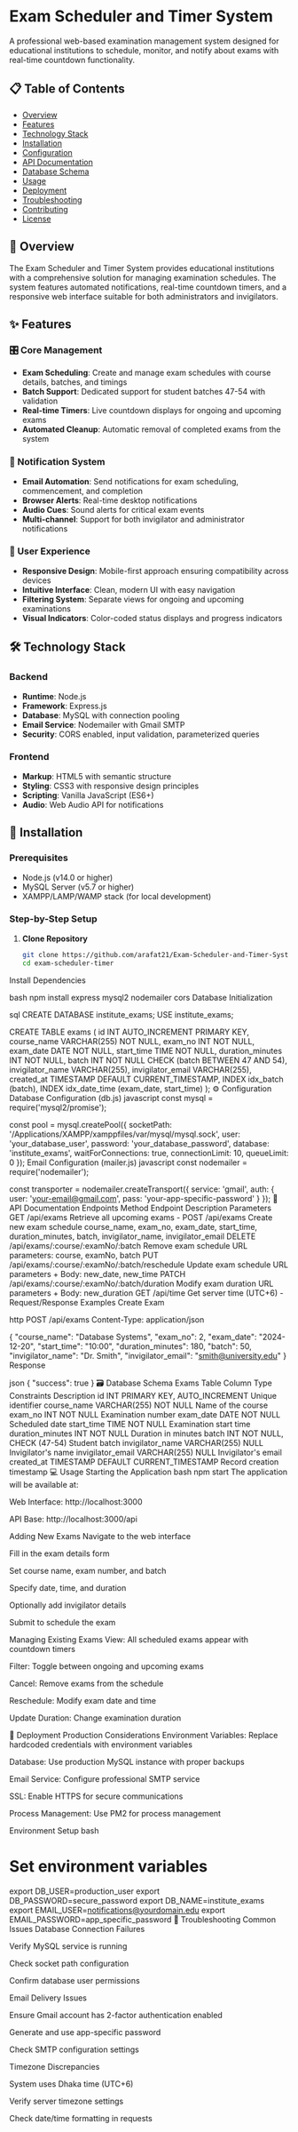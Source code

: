 # Exam Scheduler and Timer System

A professional web-based examination management system designed for educational institutions to schedule, monitor, and notify about exams with real-time countdown functionality.

## 📋 Table of Contents

- [Overview](#overview)
- [Features](#features)
- [Technology Stack](#technology-stack)
- [Installation](#installation)
- [Configuration](#configuration)
- [API Documentation](#api-documentation)
- [Database Schema](#database-schema)
- [Usage](#usage)
- [Deployment](#deployment)
- [Troubleshooting](#troubleshooting)
- [Contributing](#contributing)
- [License](#license)

## 🎯 Overview

The Exam Scheduler and Timer System provides educational institutions with a comprehensive solution for managing examination schedules. The system features automated notifications, real-time countdown timers, and a responsive web interface suitable for both administrators and invigilators.

## ✨ Features

### 🎛️ Core Management
- **Exam Scheduling**: Create and manage exam schedules with course details, batches, and timings
- **Batch Support**: Dedicated support for student batches 47-54 with validation
- **Real-time Timers**: Live countdown displays for ongoing and upcoming exams
- **Automated Cleanup**: Automatic removal of completed exams from the system

### 🔔 Notification System
- **Email Automation**: Send notifications for exam scheduling, commencement, and completion
- **Browser Alerts**: Real-time desktop notifications
- **Audio Cues**: Sound alerts for critical exam events
- **Multi-channel**: Support for both invigilator and administrator notifications

### 🎨 User Experience
- **Responsive Design**: Mobile-first approach ensuring compatibility across devices
- **Intuitive Interface**: Clean, modern UI with easy navigation
- **Filtering System**: Separate views for ongoing and upcoming examinations
- **Visual Indicators**: Color-coded status displays and progress indicators

## 🛠️ Technology Stack

### Backend
- **Runtime**: Node.js
- **Framework**: Express.js
- **Database**: MySQL with connection pooling
- **Email Service**: Nodemailer with Gmail SMTP
- **Security**: CORS enabled, input validation, parameterized queries

### Frontend
- **Markup**: HTML5 with semantic structure
- **Styling**: CSS3 with responsive design principles
- **Scripting**: Vanilla JavaScript (ES6+)
- **Audio**: Web Audio API for notifications

## 🚀 Installation

### Prerequisites
- Node.js (v14.0 or higher)
- MySQL Server (v5.7 or higher)
- XAMPP/LAMP/WAMP stack (for local development)

### Step-by-Step Setup

1. **Clone Repository**
   ```bash
   git clone https://github.com/arafat21/Exam-Scheduler-and-Timer-System.git
   cd exam-scheduler-timer
Install Dependencies

bash
npm install express mysql2 nodemailer cors
Database Initialization

sql
CREATE DATABASE institute_exams;
USE institute_exams;

CREATE TABLE exams (
  id INT AUTO_INCREMENT PRIMARY KEY,
  course_name VARCHAR(255) NOT NULL,
  exam_no INT NOT NULL,
  exam_date DATE NOT NULL,
  start_time TIME NOT NULL,
  duration_minutes INT NOT NULL,
  batch INT NOT NULL CHECK (batch BETWEEN 47 AND 54),
  invigilator_name VARCHAR(255),
  invigilator_email VARCHAR(255),
  created_at TIMESTAMP DEFAULT CURRENT_TIMESTAMP,
  INDEX idx_batch (batch),
  INDEX idx_date_time (exam_date, start_time)
);
⚙️ Configuration
Database Configuration (db.js)
javascript
const mysql = require('mysql2/promise');

const pool = mysql.createPool({
  socketPath: '/Applications/XAMPP/xamppfiles/var/mysql/mysql.sock',
  user: 'your_database_user',
  password: 'your_database_password',
  database: 'institute_exams',
  waitForConnections: true,
  connectionLimit: 10,
  queueLimit: 0
});
Email Configuration (mailer.js)
javascript
const nodemailer = require('nodemailer');

const transporter = nodemailer.createTransport({
  service: 'gmail',
  auth: {
    user: 'your-email@gmail.com',
    pass: 'your-app-specific-password'
  }
});
📡 API Documentation
Endpoints
Method	Endpoint	Description	Parameters
GET	/api/exams	Retrieve all upcoming exams	-
POST	/api/exams	Create new exam schedule	course_name, exam_no, exam_date, start_time, duration_minutes, batch, invigilator_name, invigilator_email
DELETE	/api/exams/:course/:examNo/:batch	Remove exam schedule	URL parameters: course, examNo, batch
PUT	/api/exams/:course/:examNo/:batch/reschedule	Update exam schedule	URL parameters + Body: new_date, new_time
PATCH	/api/exams/:course/:examNo/:batch/duration	Modify exam duration	URL parameters + Body: new_duration
GET	/api/time	Get server time (UTC+6)	-
Request/Response Examples
Create Exam

http
POST /api/exams
Content-Type: application/json

{
  "course_name": "Database Systems",
  "exam_no": 2,
  "exam_date": "2024-12-20",
  "start_time": "10:00",
  "duration_minutes": 180,
  "batch": 50,
  "invigilator_name": "Dr. Smith",
  "invigilator_email": "smith@university.edu"
}
Response

json
{
  "success": true
}
🗃️ Database Schema
Exams Table
Column	Type	Constraints	Description
id	INT	PRIMARY KEY, AUTO_INCREMENT	Unique identifier
course_name	VARCHAR(255)	NOT NULL	Name of the course
exam_no	INT	NOT NULL	Examination number
exam_date	DATE	NOT NULL	Scheduled date
start_time	TIME	NOT NULL	Examination start time
duration_minutes	INT	NOT NULL	Duration in minutes
batch	INT	NOT NULL, CHECK (47-54)	Student batch
invigilator_name	VARCHAR(255)	NULL	Invigilator's name
invigilator_email	VARCHAR(255)	NULL	Invigilator's email
created_at	TIMESTAMP	DEFAULT CURRENT_TIMESTAMP	Record creation timestamp
💻 Usage
Starting the Application
bash
npm start
The application will be available at:

Web Interface: http://localhost:3000

API Base: http://localhost:3000/api

Adding New Exams
Navigate to the web interface

Fill in the exam details form

Set course name, exam number, and batch

Specify date, time, and duration

Optionally add invigilator details

Submit to schedule the exam

Managing Existing Exams
View: All scheduled exams appear with countdown timers

Filter: Toggle between ongoing and upcoming exams

Cancel: Remove exams from the schedule

Reschedule: Modify exam date and time

Update Duration: Change examination duration

🚀 Deployment
Production Considerations
Environment Variables: Replace hardcoded credentials with environment variables

Database: Use production MySQL instance with proper backups

Email Service: Configure professional SMTP service

SSL: Enable HTTPS for secure communications

Process Management: Use PM2 for process management

Environment Setup
bash
# Set environment variables
export DB_USER=production_user
export DB_PASSWORD=secure_password
export DB_NAME=institute_exams
export EMAIL_USER=notifications@yourdomain.edu
export EMAIL_PASSWORD=app_specific_password
🐛 Troubleshooting
Common Issues
Database Connection Failures

Verify MySQL service is running

Check socket path configuration

Confirm database user permissions

Email Delivery Issues

Ensure Gmail account has 2-factor authentication enabled

Generate and use app-specific password

Check SMTP configuration settings

Timezone Discrepancies

System uses Dhaka time (UTC+6)

Verify server timezone settings

Check date/time formatting in requests

